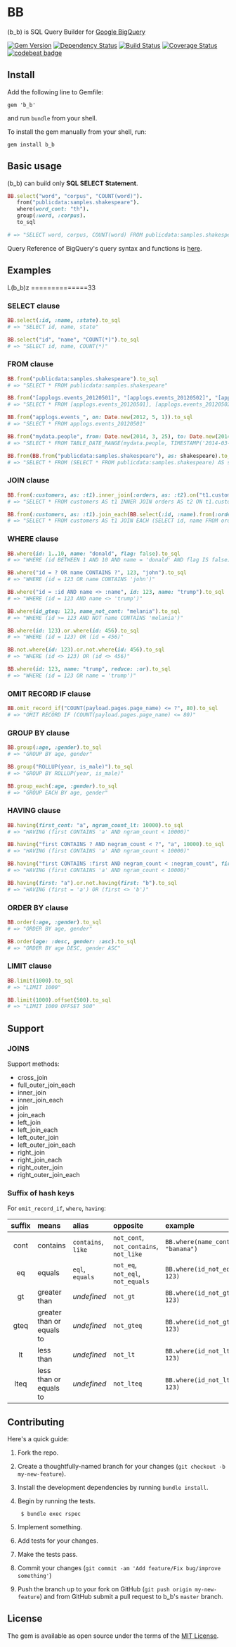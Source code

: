 # BB

(b_b) is SQL Query Builder for [Google BigQuery](https://cloud.google.com/bigquery)

[![Gem Version](https://badge.fury.io/rb/b_b.svg)](https://badge.fury.io/rb/b_b)
[![Dependency Status](https://gemnasium.com/badges/github.com/yhirano55/b_b.svg)](https://gemnasium.com/github.com/yhirano55/b_b)
[![Build Status](https://travis-ci.org/yhirano55/b_b.svg?branch=master)](https://travis-ci.org/yhirano55/b_b)
[![Coverage Status](https://coveralls.io/repos/github/yhirano55/b_b/badge.svg?branch=master&key=201607161500)](https://coveralls.io/github/yhirano55/b_b?branch=master)
[![codebeat badge](https://codebeat.co/badges/5e694b1a-93b1-4fda-ad6e-3dc0d5afe76b)](https://codebeat.co/projects/github-com-yhirano55-b_b)

## Install

Add the following line to Gemfile:

    gem 'b_b'

and run `bundle` from your shell.

To install the gem manually from your shell, run:

    gem install b_b

## Basic usage

(b_b) can build only **SQL SELECT Statement**.

```rb
BB.select("word", "corpus", "COUNT(word)").
   from("publicdata:samples.shakespeare").
   where(word_cont: "th").
   group(:word, :corpus).
   to_sql

# => "SELECT word, corpus, COUNT(word) FROM publicdata:samples.shakespeare WHERE (word CONTAINS 'th') GROUP BY word, corpus"
```

Query Reference of BigQuery's query syntax and functions is [here](https://cloud.google.com/bigquery/query-reference?hl=en).

## Examples

L(b_b)z ==============33

### SELECT clause

```ruby
BB.select(:id, :name, :state).to_sql
# => "SELECT id, name, state"

BB.select("id", "name", "COUNT(*)").to_sql
# => "SELECT id, name, COUNT(*)"
```

### FROM clause

```ruby
BB.from("publicdata:samples.shakespeare").to_sql
# => "SELECT * FROM publicdata:samples.shakespeare"

BB.from("[applogs.events_20120501]", "[applogs.events_20120502]", "[applogs.events_20120503]").to_sql
# => "SELECT * FROM [applogs.events_20120501], [applogs.events_20120502], [applogs.events_20120503]"

BB.from("applogs.events_", on: Date.new(2012, 5, 1)).to_sql
# => "SELECT * FROM applogs.events_20120501"

BB.from("mydata.people", from: Date.new(2014, 3, 25), to: Date.new(2014, 3, 27)).to_sql
# => "SELECT * FROM TABLE_DATE_RANGE(mydata.people, TIMESTAMP('2014-03-25'), TIMESTAMP('2014-03-27'))"

BB.from(BB.from("publicdata:samples.shakespeare"), as: shakespeare).to_sql
# => "SELECT * FROM (SELECT * FROM publicdata:samples.shakespeare) AS shakespeare"
```

### JOIN clause

```ruby
BB.from(:customers, as: :t1).inner_join(:orders, as: :t2).on("t1.customer_id = t2.customer_id").to_sql
# => "SELECT * FROM customers AS t1 INNER JOIN orders AS t2 ON t1.customer_id = t2.customer_id"

BB.from(:customers, as: :t1).join_each(BB.select(:id, :name).from(:orders), as: :t2).on("t1.customer_id = t2.customer_id").to_sql
# => "SELECT * FROM customers AS t1 JOIN EACH (SELECT id, name FROM orders) AS t2 ON t1.customer_id = t2.customer_id"
```

### WHERE clause

```ruby
BB.where(id: 1..10, name: "donald", flag: false).to_sql
# => "WHERE (id BETWEEN 1 AND 10 AND name = 'donald' AND flag IS false)"

BB.where("id = ? OR name CONTAINS ?", 123, "john").to_sql
# => "WHERE (id = 123 OR name CONTAINS 'john')"

BB.where("id = :id AND name <> :name", id: 123, name: "trump").to_sql
# => "WHERE (id = 123 AND name <> 'trump')"

BB.where(id_gteq: 123, name_not_cont: "melania").to_sql
# => "WHERE (id >= 123 AND NOT name CONTAINS 'melania')"

BB.where(id: 123).or.where(id: 456).to_sql
# => "WHERE (id = 123) OR (id = 456)"

BB.not.where(id: 123).or.not.where(id: 456).to_sql
# => "WHERE (id <> 123) OR (id <> 456)"

BB.where(id: 123, name: "trump", reduce: :or).to_sql
# => "WHERE (id = 123 OR name = 'trump')"
```

### OMIT RECORD IF clause

```ruby
BB.omit_record_if("COUNT(payload.pages.page_name) <= ?", 80).to_sql
# => "OMIT RECORD IF (COUNT(payload.pages.page_name) <= 80)"
```

### GROUP BY clause

```ruby
BB.group(:age, :gender).to_sql
# => "GROUP BY age, gender"

BB.group("ROLLUP(year, is_male)").to_sql
# => "GROUP BY ROLLUP(year, is_male)"

BB.group_each(:age, :gender).to_sql
# => "GROUP EACH BY age, gender"
```

### HAVING clause

```ruby
BB.having(first_cont: "a", ngram_count_lt: 10000).to_sql
# => "HAVING (first CONTAINS 'a' AND ngram_count < 10000)"

BB.having("first CONTAINS ? AND negram_count < ?", "a", 10000).to_sql
# => "HAVING (first CONTAINS 'a' AND ngram_count < 10000)"

BB.having("first CONTAINS :first AND negram_count < :negram_count", first: "a", negram_count: 10000).to_sql
# => "HAVING (first CONTAINS 'a' AND ngram_count < 10000)"

BB.having(first: "a").or.not.having(first: "b").to_sql
# => "HAVING (first = 'a') OR (first <> 'b')"
```

### ORDER BY clause

```ruby
BB.order(:age, :gender).to_sql
# => "ORDER BY age, gender"

BB.order(age: :desc, gender: :asc).to_sql
# => "ORDER BY age DESC, gender ASC"
```

### LIMIT clause

```ruby
BB.limit(1000).to_sql
# => "LIMIT 1000"

BB.limit(1000).offset(500).to_sql
# => "LIMIT 1000 OFFSET 500"
```

## Support

### JOINS

Support methods:

- cross_join
- full_outer_join_each
- inner_join
- inner_join_each
- join
- join_each
- left_join
- left_join_each
- left_outer_join
- left_outer_join_each
- right_join
- right_join_each
- right_outer_join
- right_outer_join_each

### Suffix of hash keys

For `omit_record_if`, `where`, `having`:

| suffix | means | alias | opposite | example |
|:------:|:------|:------|:---------|:--------|
| cont | contains | `contains`, `like` | `not_cont`, `not_contains`, `not_like` | `BB.where(name_cont: "banana")` |
| eq | equals | `eql`, `equals` | `not_eq`, `not_eql`, `not_equals` | `BB.where(id_not_eq: 123)` |
| gt | greater than | *undefined* | `not_gt` | `BB.where(id_not_gt: 123)` |
| gteq | greater than or equals to | *undefined* | `not_gteq` | `BB.where(id_not_gteq: 123)` |
| lt | less than | *undefined* | `not_lt` | `BB.where(id_not_lt: 123)` |
| lteq | less than or equals to | *undefined* | `not_lteq` | `BB.where(id_not_lteq: 123)` |

## Contributing

Here's a quick guide:

1. Fork the repo.
2. Create a thoughtfully-named branch for your changes (`git checkout -b my-new-feature`).
3. Install the development dependencies by running `bundle install`.
4. Begin by running the tests.

        $ bundle exec rspec

5. Implement something.
6. Add tests for your changes.
7. Make the tests pass.
8. Commit your changes (`git commit -am 'Add feature/Fix bug/improve something'`)
9. Push the branch up to your fork on GitHub
   (`git push origin my-new-feature`) and from GitHub submit a pull request to
   b_b's `master` branch.

## License

The gem is available as open source under the terms of the [MIT License](http://opensource.org/licenses/MIT).
